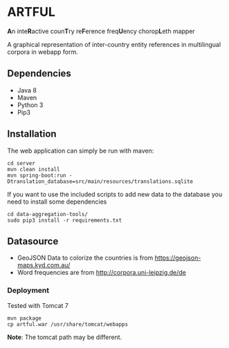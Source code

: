 # ARTFUL
**A**n inte**R**active coun**T**ry re**F**erence freq**U**ency chorop**L**eth mapper

A graphical representation of inter-country entity references in multilingual corpora in webapp form.

## Dependencies

* Java 8
* Maven
* Python 3
* Pip3

## Installation

The web application can simply be run with maven:
```
cd server
mvn clean install 
mvn spring-boot:run -Dtranslation_database=src/main/resources/translations.sqlite
```
If you want to use the included scripts to add new data to the database you need to install some dependencies
```
cd data-aggregation-tools/
sudo pip3 install -r requirements.txt 
```

## Datasource
- GeoJSON Data to colorize the countries is from <https://geojson-maps.kyd.com.au/>
- Word frequencies are from <http://corpora.uni-leipzig.de/de>


### Deployment

Tested with Tomcat 7

```
mvn package
cp artful.war /usr/share/tomcat/webapps
```

**Note**: The tomcat path may be different. 
